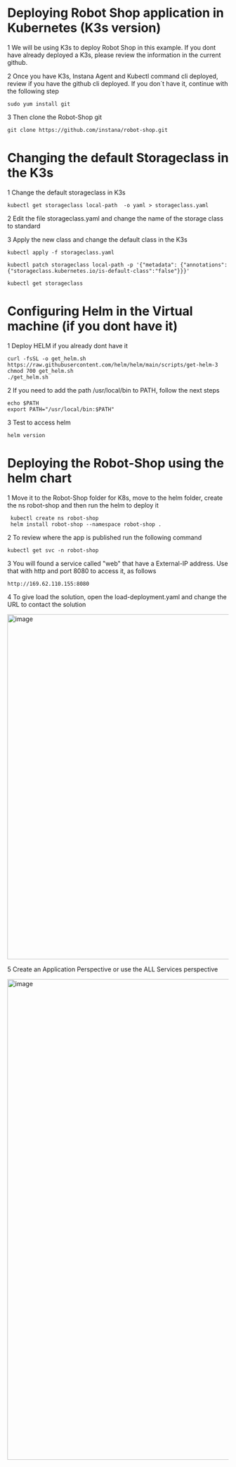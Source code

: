 Deploying Robot Shop application in Kubernetes (K3s version)
=

1 We will be using K3s to deploy Robot Shop in this example. If you dont have already deployed a K3s, please review the information in the current github.

2 Once you have K3s, Instana Agent and Kubectl command cli deployed, review if you have the github cli deployed. If you don´t have it, continue with the following step

    sudo yum install git

3 Then clone the Robot-Shop git

    git clone https://github.com/instana/robot-shop.git


# Changing the default Storageclass in the K3s 

1 Change the default storageclass in K3s

    kubectl get storageclass local-path  -o yaml > storageclass.yaml

2 Edit the file storageclass.yaml and change the name of the storage class to standard


3 Apply the new class and change the default class in the K3s

    kubectl apply -f storageclass.yaml

    kubectl patch storageclass local-path -p '{"metadata": {"annotations":{"storageclass.kubernetes.io/is-default-class":"false"}}}'

    kubectl get storageclass

# Configuring Helm in the Virtual machine (if you dont have it)

1 Deploy HELM if you already dont have it

    curl -fsSL -o get_helm.sh https://raw.githubusercontent.com/helm/helm/main/scripts/get-helm-3
    chmod 700 get_helm.sh
    ./get_helm.sh

2 If you need to add the path /usr/local/bin to PATH, follow the next steps

    echo $PATH
    export PATH="/usr/local/bin:$PATH"

3 Test to access helm 

    helm version

# Deploying the Robot-Shop using the helm chart    

1 Move it to the Robot-Shop folder for K8s, move to the helm folder, create the ns robot-shop and then run the helm to deploy it
      
     kubectl create ns robot-shop
     helm install robot-shop --namespace robot-shop .

2 To review where the app is published run the following command

    kubectl get svc -n robot-shop
    
3 You will found a service called "web" that have a External-IP address. Use that with http and port 8080 to access it, as follows

    http://169.62.110.155:8080

4 To give load the solution, open the load-deployment.yaml and change the URL to contact the solution

<img width="783" alt="image" src="https://github.com/user-attachments/assets/43d193aa-3ea2-4e52-ba0b-831a73ccd517">

5 Create an Application Perspective or use the ALL Services perspective 

<img width="1091" alt="image" src="https://github.com/user-attachments/assets/9ef1f3cc-5537-4d8b-842f-f5c4b7e5e9aa">




